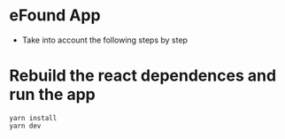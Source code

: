 # eFound App


- Take into account the following steps by step

# Rebuild the react dependences and run the app

```
yarn install
yarn dev
```
